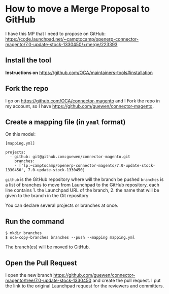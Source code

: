 # How to move a Merge Proposal to GitHub

I have this MP that I need to propose on GitHub:
https://code.launchpad.net/~camptocamp/openerp-connector-magento/7.0-update-stock-1330450/+merge/223393

## Install the tool

**Instructions on** https://github.com/OCA/maintainers-tools#installation

## Fork the repo

I go on https://github.com/OCA/connector-magento and I Fork the repo in my account, so I have https://github.com/guewen/connector-magento.

## Create a mapping file (in `yaml` format)

On this model:

    [mapping.yml]

    projects:
      - github: git@github.com:guewen/connector-magento.git
        branches:
        - ['lp:~camptocamp/openerp-connector-magento/7.0-update-stock-1330450', 7.0-update-stock-1330450]

`github` is the GitHub repository where will the branch be pushed
`branches` is a list of branches to move from Launchpad to the GitHub repository, each line contains 1. the Launchpad URL of the branch, 2. the name that will be given to the branch in the Git repository

You can declare several projects or branches at once.

## Run the command
  
    $ mkdir branches
    $ oca-copy-branches branches --push --mapping mapping.yml

The branch(es) will be moved to GitHub.

## Open the Pull Request

I open the new branch https://github.com/guewen/connector-magento/tree/7.0-update-stock-1330450
and create the pull request. I put the link to the original Launchpad request for the reviewers and committers.